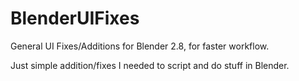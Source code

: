 # BlenderUIFixes
General UI Fixes/Additions for Blender 2.8, for faster workflow.

Just simple addition/fixes I needed to script and do stuff in Blender.
